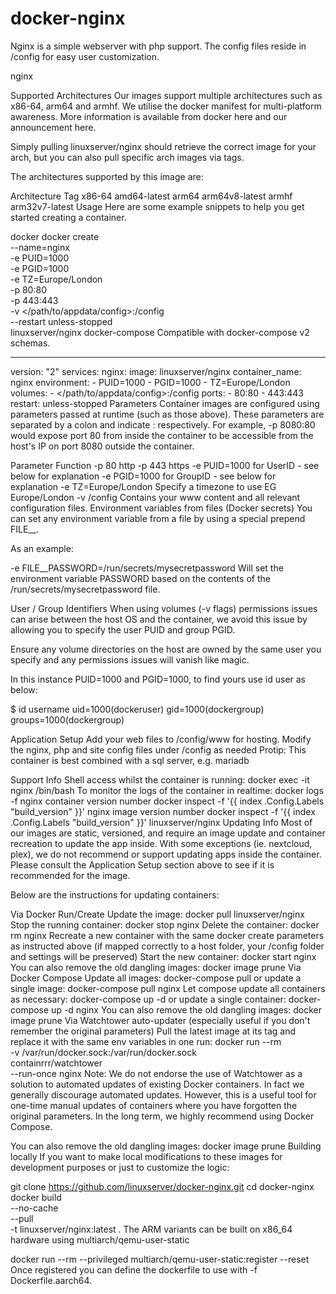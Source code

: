 # docker-nginx

Nginx is a simple webserver with php support. The config files reside in /config for easy user customization.

nginx

Supported Architectures
Our images support multiple architectures such as x86-64, arm64 and armhf. We utilise the docker manifest for multi-platform awareness. More information is available from docker here and our announcement here.

Simply pulling linuxserver/nginx should retrieve the correct image for your arch, but you can also pull specific arch images via tags.

The architectures supported by this image are:

Architecture	Tag
x86-64	amd64-latest
arm64	arm64v8-latest
armhf	arm32v7-latest
Usage
Here are some example snippets to help you get started creating a container.

docker
docker create \
  --name=nginx \
  -e PUID=1000 \
  -e PGID=1000 \
  -e TZ=Europe/London \
  -p 80:80 \
  -p 443:443 \
  -v </path/to/appdata/config>:/config \
  --restart unless-stopped \
  linuxserver/nginx
docker-compose
Compatible with docker-compose v2 schemas.

---
version: "2"
services:
  nginx:
    image: linuxserver/nginx
    container_name: nginx
    environment:
      - PUID=1000
      - PGID=1000
      - TZ=Europe/London
    volumes:
      - </path/to/appdata/config>:/config
    ports:
      - 80:80
      - 443:443
    restart: unless-stopped
Parameters
Container images are configured using parameters passed at runtime (such as those above). These parameters are separated by a colon and indicate <external>:<internal> respectively. For example, -p 8080:80 would expose port 80 from inside the container to be accessible from the host's IP on port 8080 outside the container.

Parameter	Function
-p 80	http
-p 443	https
-e PUID=1000	for UserID - see below for explanation
-e PGID=1000	for GroupID - see below for explanation
-e TZ=Europe/London	Specify a timezone to use EG Europe/London
-v /config	Contains your www content and all relevant configuration files.
Environment variables from files (Docker secrets)
You can set any environment variable from a file by using a special prepend FILE__.

As an example:

-e FILE__PASSWORD=/run/secrets/mysecretpassword
Will set the environment variable PASSWORD based on the contents of the /run/secrets/mysecretpassword file.

User / Group Identifiers
When using volumes (-v flags) permissions issues can arise between the host OS and the container, we avoid this issue by allowing you to specify the user PUID and group PGID.

Ensure any volume directories on the host are owned by the same user you specify and any permissions issues will vanish like magic.

In this instance PUID=1000 and PGID=1000, to find yours use id user as below:

  $ id username
    uid=1000(dockeruser) gid=1000(dockergroup) groups=1000(dockergroup)
 

Application Setup
Add your web files to /config/www for hosting.
Modify the nginx, php and site config files under /config as needed
Protip: This container is best combined with a sql server, e.g. mariadb

Support Info
Shell access whilst the container is running: docker exec -it nginx /bin/bash
To monitor the logs of the container in realtime: docker logs -f nginx
container version number
docker inspect -f '{{ index .Config.Labels "build_version" }}' nginx
image version number
docker inspect -f '{{ index .Config.Labels "build_version" }}' linuxserver/nginx
Updating Info
Most of our images are static, versioned, and require an image update and container recreation to update the app inside. With some exceptions (ie. nextcloud, plex), we do not recommend or support updating apps inside the container. Please consult the Application Setup section above to see if it is recommended for the image.

Below are the instructions for updating containers:

Via Docker Run/Create
Update the image: docker pull linuxserver/nginx
Stop the running container: docker stop nginx
Delete the container: docker rm nginx
Recreate a new container with the same docker create parameters as instructed above (if mapped correctly to a host folder, your /config folder and settings will be preserved)
Start the new container: docker start nginx
You can also remove the old dangling images: docker image prune
Via Docker Compose
Update all images: docker-compose pull
or update a single image: docker-compose pull nginx
Let compose update all containers as necessary: docker-compose up -d
or update a single container: docker-compose up -d nginx
You can also remove the old dangling images: docker image prune
Via Watchtower auto-updater (especially useful if you don't remember the original parameters)
Pull the latest image at its tag and replace it with the same env variables in one run:
docker run --rm \
-v /var/run/docker.sock:/var/run/docker.sock \
containrrr/watchtower \
--run-once nginx
Note: We do not endorse the use of Watchtower as a solution to automated updates of existing Docker containers. In fact we generally discourage automated updates. However, this is a useful tool for one-time manual updates of containers where you have forgotten the original parameters. In the long term, we highly recommend using Docker Compose.

You can also remove the old dangling images: docker image prune
Building locally
If you want to make local modifications to these images for development purposes or just to customize the logic:

git clone https://github.com/linuxserver/docker-nginx.git
cd docker-nginx
docker build \
  --no-cache \
  --pull \
  -t linuxserver/nginx:latest .
The ARM variants can be built on x86_64 hardware using multiarch/qemu-user-static

docker run --rm --privileged multiarch/qemu-user-static:register --reset
Once registered you can define the dockerfile to use with -f Dockerfile.aarch64.
